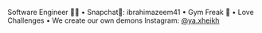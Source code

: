 Software Engineer 🧑‍💻
•  Snapchat👻: ibrahimazeem41
•  Gym Freak 🔩
•  Love Challenges
•  We create our own demons
Instagram: [@ya.xheikh](https://instagram.com/ya.xheikh)


